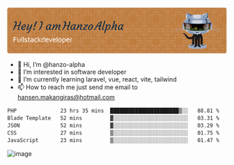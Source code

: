 ![Header](./github-header-image.png)

- 👋 Hi, I’m @hanzo-alpha
- 👀 I’m interested in software developer
- 🌱 I’m currently learning laravel, vue, react, vite, tailwind
- 📫 How to reach me just send me email to hansen.makangiras@hotmail.com 

<!---
hanzo-alpha/hanzo-alpha is a ✨ special ✨ repository because its `README.md` (this file) appears on your GitHub profile.
You can click the Preview link to take a look at your changes.
--->

<!--START_SECTION:waka-->

```txt
PHP              23 hrs 35 mins  ██████████████████████▒░░   88.81 %
Blade Template   52 mins         ▓░░░░░░░░░░░░░░░░░░░░░░░░   03.31 %
JSON             52 mins         ▓░░░░░░░░░░░░░░░░░░░░░░░░   03.29 %
CSS              27 mins         ▒░░░░░░░░░░░░░░░░░░░░░░░░   01.75 %
JavaScript       23 mins         ▒░░░░░░░░░░░░░░░░░░░░░░░░   01.47 %
```

<!--END_SECTION:waka-->

![image](https://github.com/hanzo-alpha/hanzo-alpha/assets/111342797/c4bd2977-6123-4017-8652-6e166259b484)

